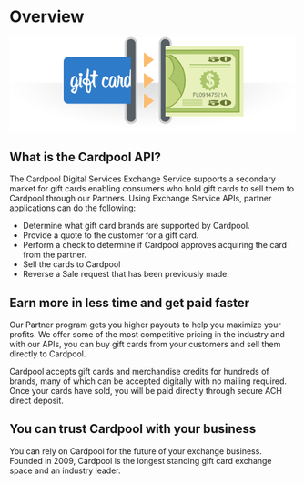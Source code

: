 # Overview

![exchange](images/cardpool-giftexchange.png)

## What is the Cardpool API?

The Cardpool Digital Services Exchange Service supports a secondary market for gift cards enabling consumers who hold gift cards to sell them to Cardpool through our Partners. Using Exchange Service APIs, partner applications can do the following:

* Determine what gift card brands are supported by Cardpool.
* Provide a quote to the customer for a gift card.
* Perform a check to determine if Cardpool approves acquiring the card from the partner.
* Sell the cards to Cardpool
* Reverse a Sale request that has been previously made.



## Earn more in less time and get paid faster


   Our Partner program gets you higher payouts to help you maximize your profits. We offer some of the most competitive pricing in the industry and with our APIs, you can buy gift cards from your customers and sell them directly to Cardpool.

Cardpool accepts gift cards and merchandise credits for hundreds of brands, many of which can be accepted digitally with no mailing required. Once your cards have sold, you will be paid directly through secure ACH direct deposit.
## You can trust Cardpool with your business
You can rely on Cardpool for the future of your exchange business. Founded in 2009, Cardpool is the longest standing gift card exchange space and an industry leader.

